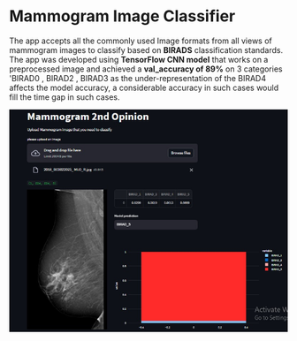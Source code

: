 # Mammogram Image Classifier

The app accepts all the commonly used Image formats from all views of mammogram images to classify based on **BIRADS** classification standards.
The app was developed using **TensorFlow CNN model** that works on a preprocessed image and achieved a **val_accuracy of 89%** on 3 categories 'BIRAD0 , BIRAD2 , BIRAD3 as the under-representation of the BIRAD4 affects the model accuracy, a considerable accuracy in such cases would fill the time gap in such cases.


![Mammogram 2nd Openion app!](https://github.com/Alisoltan82/Mammogram-app/blob/main/Untitled_44.jpg "Application Screenshot")
